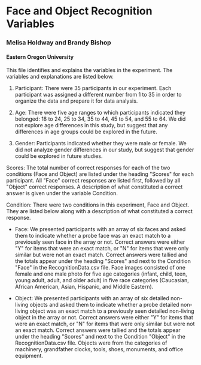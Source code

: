 # Face and Object Recognition Variables

### Melisa Holdway and Brandy Bishop
#### Eastern Oregon University

This file identifies and explains the variables in the experiment. The variables and explanations are listed below.

1. Participant: There were 35 participants in our experiment. Each participant was assigned a different number from 1 to 35 in order to organize the data and prepare it for data analysis.
  
2. Age: There were five age ranges to which participants indicated they belonged: 18 to 24, 25 to 34, 35 to 44, 45 to 54, and 55 to 64. We did not explore age differences in this study, but suggest that any differences in age groups could be explored in the future.
  
3. Gender: Participants indicated whether they were male or female. We did not analyze gender differences in our study, but suggest that gender could be explored in future studies.

Scores: The total number of correct responses for each of the two conditions (Face and Object) are listed under the heading "Scores" for each participant. All "Face" correct responses are listed first, followed by all "Object" correct responses. A description of what constituted a correct answer is given under the variable Condition.

Condition: There were two conditions in this experiment, Face and Object. They are listed below along with a description of what constituted a correct response.

  * Face: We presented participants with an array of six faces and asked them to indicate whether a probe face was an exact match to a previously seen face in the array or not. Correct answers were either "Y" for items that were an exact match, or "N" for items that were only similar but were not an exact match. Correct answers were tallied and the totals appear under the heading "Scores" and next to the Condition "Face" in the RecognitionData.csv file. Face images consisted of one female and one male photo for five age categories (infant, child, teen, young adult, adult, and older adult) in five race categories (Caucasian, African American, Asian, Hispanic, and Middle Eastern).
  
  * Object: We presented participants with an array of six detailed non-living objects and asked them to indicate whether a probe detailed non-living object was an exact match to a previously seen detailed non-living object in the array or not. Correct answers were either "Y" for items that were an exact match, or "N" for items that were only similar but were not an exact match. Correct answers were tallied and the totals appear under the heading "Scores" and next to the Condition "Object" in the RecognitionData.csv file. Objects were from the categories of machinery, grandfather clocks, tools, shoes, monuments, and office equipment.
